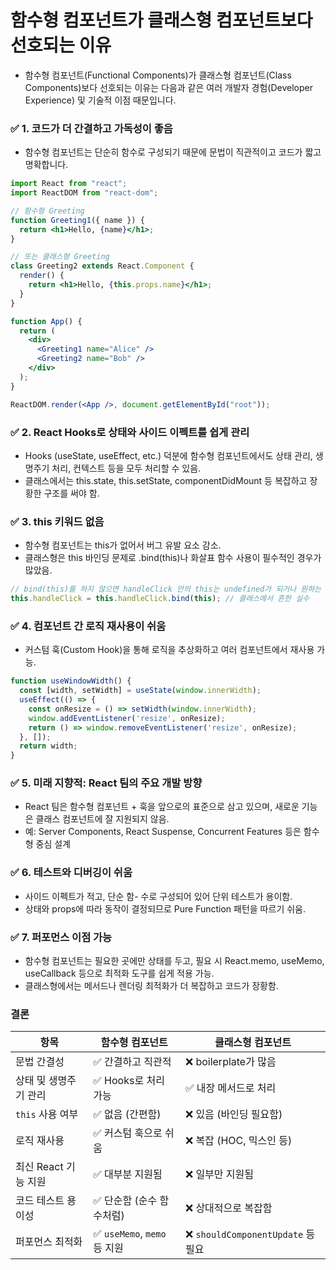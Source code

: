 # 함수형 컴포넌트가 클래스형 컴포넌트보다 선호되는 이유

- 함수형 컴포넌트(Functional Components)가 클래스형 컴포넌트(Class Components)보다 선호되는 이유는 다음과 같은 여러 개발자 경험(Developer Experience) 및 기술적 이점 때문입니다.


### ✅ 1. 코드가 더 간결하고 가독성이 좋음
- 함수형 컴포넌트는 단순히 함수로 구성되기 때문에 문법이 직관적이고 코드가 짧고 명확합니다.
```jsx
import React from "react";
import ReactDOM from "react-dom";

// 함수형 Greeting
function Greeting1({ name }) {
  return <h1>Hello, {name}</h1>;
}

// 또는 클래스형 Greeting
class Greeting2 extends React.Component {
  render() {
    return <h1>Hello, {this.props.name}</h1>;
  }
}

function App() {
  return (
    <div>
      <Greeting1 name="Alice" />
      <Greeting2 name="Bob" />
    </div>
  );
}

ReactDOM.render(<App />, document.getElementById("root"));
```


### ✅ 2. React Hooks로 상태와 사이드 이펙트를 쉽게 관리
- Hooks (useState, useEffect, etc.) 덕분에 함수형 컴포넌트에서도 상태 관리, 생명주기 처리, 컨텍스트 등을 모두 처리할 수 있음.
- 클래스에서는 this.state, this.setState, componentDidMount 등 복잡하고 장황한 구조를 써야 함.


### ✅ 3. this 키워드 없음
- 함수형 컴포넌트는 this가 없어서 버그 유발 요소 감소.
- 클래스형은 this 바인딩 문제로 .bind(this)나 화살표 함수 사용이 필수적인 경우가 많았음.
```js
// bind(this)를 하지 않으면 handleClick 안의 this는 undefined가 되거나 원하는 컴포넌트 인스턴스를 가리키지 않게 됨.
this.handleClick = this.handleClick.bind(this); // 클래스에서 흔한 실수
```

### ✅ 4. 컴포넌트 간 로직 재사용이 쉬움
- 커스텀 훅(Custom Hook)을 통해 로직을 추상화하고 여러 컴포넌트에서 재사용 가능.
```js
function useWindowWidth() {
  const [width, setWidth] = useState(window.innerWidth);
  useEffect(() => {
    const onResize = () => setWidth(window.innerWidth);
    window.addEventListener('resize', onResize);
    return () => window.removeEventListener('resize', onResize);
  }, []);
  return width;
}
```

### ✅ 5. 미래 지향적: React 팀의 주요 개발 방향
- React 팀은 함수형 컴포넌트 + 훅을 앞으로의 표준으로 삼고 있으며, 새로운 기능은 클래스 컴포넌트에 잘 지원되지 않음.
- 예: Server Components, React Suspense, Concurrent Features 등은 함수형 중심 설계


### ✅ 6. 테스트와 디버깅이 쉬움
- 사이드 이펙트가 적고, 단순 함- 수로 구성되어 있어 단위 테스트가 용이함.
- 상태와 props에 따라 동작이 결정되므로 Pure Function 패턴을 따르기 쉬움.


### ✅ 7. 퍼포먼스 이점 가능
- 함수형 컴포넌트는 필요한 곳에만 상태를 두고, 필요 시 React.memo, useMemo, useCallback 등으로 최적화 도구를 쉽게 적용 가능.
- 클래스형에서는 메서드나 렌더링 최적화가 더 복잡하고 코드가 장황함.


### 결론
| 항목                 | 함수형 컴포넌트           | 클래스형 컴포넌트         |
|----------------------|----------------------------|----------------------------|
| 문법 간결성           | ✅ 간결하고 직관적           | ❌ boilerplate가 많음       |
| 상태 및 생명주기 관리 | ✅ Hooks로 처리 가능         | ✅ 내장 메서드로 처리        |
| `this` 사용 여부      | ✅ 없음 (간편함)             | ❌ 있음 (바인딩 필요함)     |
| 로직 재사용           | ✅ 커스텀 훅으로 쉬움         | ❌ 복잡 (HOC, 믹스인 등)    |
| 최신 React 기능 지원  | ✅ 대부분 지원됨             | ❌ 일부만 지원됨            |
| 코드 테스트 용이성    | ✅ 단순함 (순수 함수처럼)     | ❌ 상대적으로 복잡함        |
| 퍼포먼스 최적화       | ✅ `useMemo`, `memo` 등 지원 | ❌ `shouldComponentUpdate` 등 필요 |
